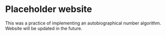 # Placeholder website

This was a practice of implementing an autobiographical number algorithm. Website will be updated in the future.
